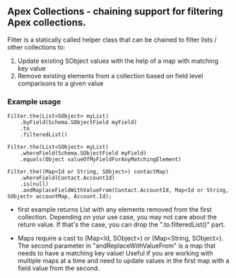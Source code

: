 ## Apex Collections - chaining support for filtering Apex collections.

Filter is a statically called helper class that can be chained to filter lists / other collections to:
1. Update existing SObject values with the help of a map with matching key value
2. Remove existing elements from a collection based on field level comparisons to a given value

### Example usage


    Filter.the(List<SObject> myList)
        .byField(Schema.SObjectField myField)
        .to
        .filteredList()

    Filter.the(List<SObject> myList)
        .whereField(Schema.SObjectField myField)
        .equals(Object valueOfMyFieldForAnyMatchingElement)

    Filter.the((Map<Id or String, SObject>) contactMap)
        .whereField(Contact.AccountId)
        .is(null)
        .andReplaceFieldWithValueFrom(Contact.AccountId, Map<Id or String, SObject> accountMap, Account.Id);

* first example returns List<SObject> with any elements removed from the first collection. Depending on your use case, you may not care about the return value. If that's the case, you can drop the ".to.filteredList()" part.

* Maps require a cast to (Map<Id, SObject>) or (Map<String, SObject>).  The second parameter in "andReplaceWithValueFrom" is a map that needs to have a matching key value!  Useful if you are working with multiple maps at a time and need to update values in the first map with a field value from the second.
